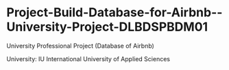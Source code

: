 # Project-Build-Database-for-Airbnb--University-Project-DLBDSPBDM01
University Professional Project (Database of Airbnb)


University: IU International University of Applied Sciences
